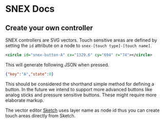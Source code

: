 # SNEX Docs

## Create your own controller

SNEX controllers are SVG vectors. Touch sensitive areas are defined by setting the `id` attribute on a node to `snex-[touch type]-[touch name]`.

```xml
<circle id="snex-button-A" cx="1329.6" cy="694" r="74"></circle>
```

This will generate following JSON when pressed.

```json
{"key":"A","state":0}
```

This should be considered the shorthand simple method for defining a button. In the future we intend to support more advanced buttons like analog sticks and pressure sensitive buttons. These might require more elaborate markup.

The vector editor [Sketch](https://www.sketchapp.com/) uses layer name as node id thus you can create touch areas directly from Sketch.
